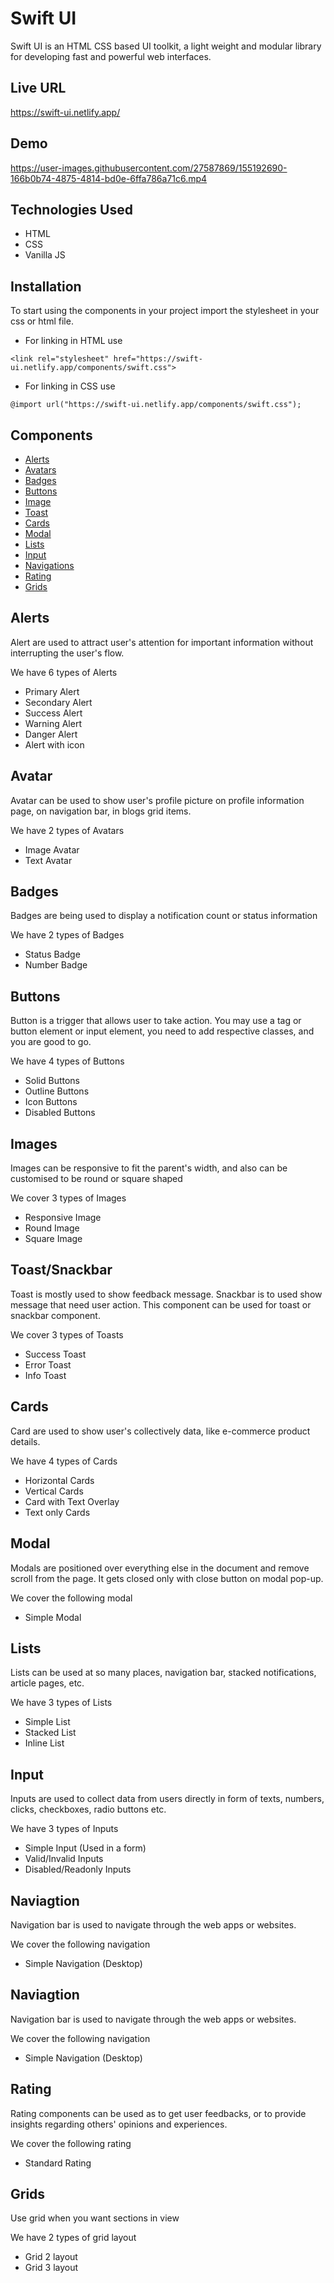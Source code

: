 # Swift UI

Swift UI is an HTML CSS based UI toolkit, a light weight and modular library for developing fast and powerful web interfaces.

## Live URL

https://swift-ui.netlify.app/

## Demo

https://user-images.githubusercontent.com/27587869/155192690-166b0b74-4875-4814-bd0e-6ffa786a71c6.mp4

## Technologies Used

- HTML
- CSS
- Vanilla JS

## Installation

To start using the components in your project import the stylesheet in your css or html file.

- For linking in HTML use

```
<link rel="stylesheet" href="https://swift-ui.netlify.app/components/swift.css">
```

- For linking in CSS use

```
@import url("https://swift-ui.netlify.app/components/swift.css");

```

## Components

- [Alerts](https://swift-ui.netlify.app/components/alert/alert.html)
- [Avatars](https://swift-ui.netlify.app/components/avatar/avatar.html)
- [Badges](https://swift-ui.netlify.app/components/badges/badges.html)
- [Buttons](https://swift-ui.netlify.app/components/buttons/buttons.html)
- [Image](https://swift-ui.netlify.app/components/image/image.html)
- [Toast](https://swift-ui.netlify.app/components/toast/toast.html)
- [Cards](https://swift-ui.netlify.app/components/cards/cards.html)
- [Modal](https://swift-ui.netlify.app/components/modal/modal.html)
- [Lists](https://swift-ui.netlify.app/components/lists/lists.html)
- [Input](https://swift-ui.netlify.app/components/input/input.html)
- [Navigations](https://swift-ui.netlify.app/components/navigation/navigation.html)
- [Rating](https://swift-ui.netlify.app/components/rating/rating.html)
- [Grids](https://swift-ui.netlify.app/components/grids/grids.html)

## Alerts

Alert are used to attract user's attention for important information without interrupting the user's flow.

We have 6 types of Alerts

- Primary Alert
- Secondary Alert
- Success Alert
- Warning Alert
- Danger Alert
- Alert with icon

## Avatar

Avatar can be used to show user's profile picture on profile information page, on navigation bar, in blogs grid items.

We have 2 types of Avatars

- Image Avatar
- Text Avatar

## Badges

Badges are being used to display a notification count or status information

We have 2 types of Badges

- Status Badge
- Number Badge

## Buttons

Button is a trigger that allows user to take action. You may use a tag or button element or input element, you need to add respective classes, and you are good to go.

We have 4 types of Buttons

- Solid Buttons
- Outline Buttons
- Icon Buttons
- Disabled Buttons

## Images

Images can be responsive to fit the parent's width, and also can be customised to be round or square shaped

We cover 3 types of Images

- Responsive Image
- Round Image
- Square Image

## Toast/Snackbar

Toast is mostly used to show feedback message. Snackbar is to used show message that need user action.
This component can be used for toast or snackbar component.

We cover 3 types of Toasts

- Success Toast
- Error Toast
- Info Toast

## Cards

Card are used to show user's collectively data, like e-commerce product details.

We have 4 types of Cards

- Horizontal Cards
- Vertical Cards
- Card with Text Overlay
- Text only Cards

## Modal

Modals are positioned over everything else in the document and remove scroll from the page. It gets closed only with close button on modal pop-up.

We cover the following modal

- Simple Modal

## Lists

Lists can be used at so many places, navigation bar, stacked notifications, article pages, etc.

We have 3 types of Lists

- Simple List
- Stacked List
- Inline List

## Input

Inputs are used to collect data from users directly in form of texts, numbers, clicks, checkboxes, radio buttons etc.

We have 3 types of Inputs

- Simple Input (Used in a form)
- Valid/Invalid Inputs
- Disabled/Readonly Inputs

## Naviagtion

Navigation bar is used to navigate through the web apps or websites.

We cover the following navigation

- Simple Navigation (Desktop)

## Naviagtion

Navigation bar is used to navigate through the web apps or websites.

We cover the following navigation

- Simple Navigation (Desktop)

## Rating

Rating components can be used as to get user feedbacks, or to provide insights regarding others' opinions and experiences.

We cover the following rating

- Standard Rating

## Grids

Use grid when you want sections in view

We have 2 types of grid layout

- Grid 2 layout
- Grid 3 layout
